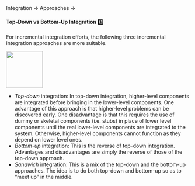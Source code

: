 <link rel="stylesheet" href="{{baseUrl}}/css/textbook.css">

<div class="website-content">

<div id="path">Integration &rarr; Approaches &rarr;</div>

<div id="title">

#### Top-Down vs Bottom-Up Integration :three:

</div>

<div id="body">

For incremental integration efforts, the following three incremental integration approaches are more suitable.

<img src="{{baseUrl}}/integration/approaches/topDownVsBottomUp/images/approaches.png" height="100" />
<p/>

*	_Top-down_ integration: In top-down integration, higher-level components are integrated before bringing in the lower-level components. One advantage of this approach is that higher-level problems can be discovered early. One disadvantage is that this requires the use of dummy or skeletal components (i.e. stubs) in place of lower level components until the real lower-level components are integrated to the system. Otherwise, higher-level components cannot function as they depend on lower level ones.
*	_Bottom-up_ integration: This is the reverse of top-down integration. Advantages and disadvantages are simply the reverse of those of the top-down approach.
*	_Sandwich_ integration: This is a mix of the top-down and the bottom-up approaches. The idea is to do both top-down and bottom-up so as to “meet up” in the middle.

</div>

<div id="extras">

<include src="exercises.md" />

</div>

</div>
